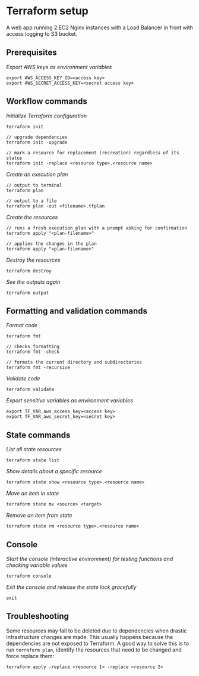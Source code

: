 # Terraform setup

A web app running 2 EC2 Nginx instances with a Load Balancer in front with access logging to S3 bucket.

## Prerequisites

_Export AWS keys as environment variables_

```
export AWS_ACCESS_KEY_ID=<access key>
export AWS_SECRET_ACCESS_KEY=<secret access key>
```

## Workflow commands

_Initialize Terraform configuration_

```
terraform init

// upgrade dependencies
terraform init -upgrade

// mark a resource for replacement (recreation) regardless of its status
terraform init -replace <resource type>.<resource name>
```

_Create an execution plan_

```
// output to terminal
terraform plan

// output to a file
terraform plan -out <filename>.tfplan
```

_Create the resources_

```
// runs a fresh execution plan with a prompt asking for confirmation
terraform apply "<plan-filename>"

// applies the changes in the plan
terraform apply "<plan-filename>"
```

_Destroy the resources_

```
terraform destroy
```

_See the outputs again_

```
terraform output
```

## Formatting and validation commands

_Format code_

```
terraform fmt

// checks formatting
terraform fmt -check

// formats the current directory and subdirectories
terraform fmt -recursive
```

_Validate code_

```
terraform validate
```

_Export sensitive variables as environment variables_

```
export TF_VAR_aws_access_key=<access key>
export TF_VAR_aws_secret_key=<secret key>
```

## State commands

_List all state resources_

```
terraform state list
```

_Show details about a specific resource_

```
terraform state show <resource type>.<resource name>
```

_Move an item in state_

```
terraform state mv <source> <target>
```

_Remove an item from state_

```
terraform state rm <resource type>.<resource name>
```

## Console

_Start the console (interactive environment) for testing functions and checking variable values_

```
terraform console
```

_Exit the console and release the state lock gracefully_

```
exit
```

## Troubleshooting

Some resources may fail to be deleted due to dependencies when drastic infrastructure changes are made. This usually happens because the dependencies are not exposed to Terraform. A good way to solve this is to run `terraform plan`, identify the resources that need to be changed and force replace them:

```
terraform apply -replace <resource 1> -replace <resource 2>
```
